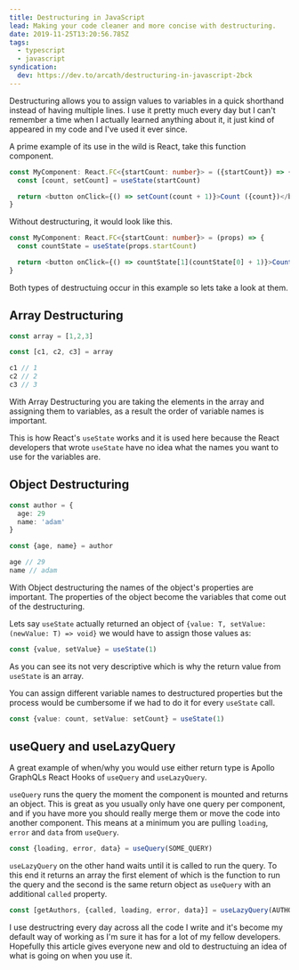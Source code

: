 ```yaml
---
title: Destructuring in JavaScript
lead: Making your code cleaner and more concise with destructuring.
date: 2019-11-25T13:20:56.785Z
tags:
  - typescript
  - javascript
syndication:
  dev: https://dev.to/arcath/destructuring-in-javascript-2bck
---
```

Destructuring allows you to assign values to variables in a quick shorthand instead of having multiple lines. I use it pretty much every day but I can't remember a time when I actually learned anything about it, it just kind of appeared in my code and I've used it ever since.

A prime example of its use in the wild is React, take this function component.

```ts
const MyComponent: React.FC<{startCount: number}> = ({startCount}) => {
  const [count, setCount] = useState(startCount)

  return <button onClick={() => setCount(count + 1)}>Count ({count})</button>
}
```

Without destructuring, it would look like this.

```ts
const MyComponent: React.FC<{startCount: number}> = (props) => {
  const countState = useState(props.startCount)

  return <button onClick={() => countState[1](countState[0] + 1)}>Count ({countState[0]})</button>
}
```

Both types of destructuing occur in this example so lets take a look at them.

## Array Destructuring

```ts
const array = [1,2,3]

const [c1, c2, c3] = array

c1 // 1
c2 // 2
c3 // 3
```

With Array Destructuring you are taking the elements in the array and assigning them to variables, as a result the order of variable names is important.

This is how React's `useState` works and it is used here because the React developers that wrote `useState` have no idea what the names you want to use for the variables are.

## Object Destructuring

```ts
const author = {
  age: 29
  name: 'adam'
}

const {age, name} = author

age // 29
name // adam
```

With Object destructuring the names of the object's properties are important. The properties of the object become the variables that come out of the destructuring.

Lets say `useState` actually returned an object of `{value: T, setValue: (newValue: T) => void}` we would have to assign those values as:

```ts
const {value, setValue} = useState(1)
```

As you can see its not very descriptive which is why the return value from `useState` is an array.

You can assign different variable names to destructured properties but the process would be cumbersome if we had to do it for every `useState` call.

```ts
const {value: count, setValue: setCount} = useState(1)
```

## useQuery and useLazyQuery

A great example of when/why you would use either return type is Apollo GraphQLs React Hooks of `useQuery` and `useLazyQuery`.

`useQuery` runs the query the moment the component is mounted and returns an object. This is great as you usually only have one query per component, and if you have more you should really merge them or move the code into another component. This means at a minimum you are pulling `loading`, `error` and `data` from `useQuery`.

```ts
const {loading, error, data} = useQuery(SOME_QUERY)
```

`useLazyQuery` on the other hand waits until it is called to run the query. To this end it returns an array the first element of which is the function to run the query and the second is the same return object as `useQuery` with an additional `called` property.

```ts
const [getAuthors, {called, loading, error, data}] = useLazyQuery(AUTHOR_QUERY)
```

I use destructring every day across all the code I write and it's become my default way of working as I'm sure it has for a lot of my fellow developers. Hopefully this article gives everyone new and old to destructuing an idea of what is going on when you use it.
